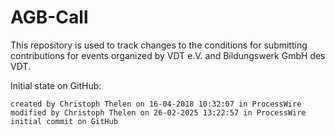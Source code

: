 # AGB-Call

This repository is used to track changes to the conditions for submitting contributions for events organized by VDT e.V. and Bildungswerk GmbH des VDT.

Initial state on GitHub:

    created by Christoph Thelen on 16-04-2018 10:32:07 in ProcessWire
    modified by Christoph Thelen on 26-02-2025 13:22:57 in ProcessWire
    initial commit on GitHub
